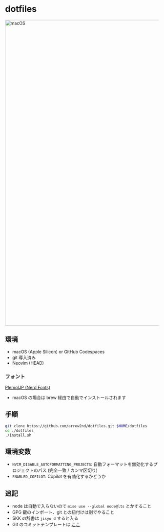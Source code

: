 # dotfiles

<img width="1000" alt="macOS" src="https://github.com/arrow2nd/dotfiles/assets/44780846/7e384437-32b5-447d-843c-68dd2e817dd1">

## 環境

- macOS (Apple Silicon) or GitHub Codespaces
- git 導入済み
- Neovim (HEAD)

### フォント

[PlemolJP (Nerd Fonts)](https://github.com/yuru7/PlemolJP)

- macOS の場合は brew 経由で自動でインストールされます

## 手順

```sh
git clone https://github.com/arrow2nd/dotfiles.git $HOME/dotfiles
cd ./dotfiles
./install.sh
```

## 環境変数

- `NVIM_DISABLE_AUTOFORMATTING_PROJECTS`:
  自動フォーマットを無効化するプロジェクトのパス (完全一致 / カンマ区切り)
- `ENABLED_COPILOT`: Copilot を有効化するかどうか

## 追記

- node は自動で入らないので `mise use --global node@lts` とかすること
- GPG 鍵のインポート、git との紐付けは別でやること
- SKK の辞書は `jisyo d` すると入る
- Git のコミットテンプレートは
  [ここ](https://gist.github.com/arrow2nd/45056915238a1ed84982b4cfff5210d5)
